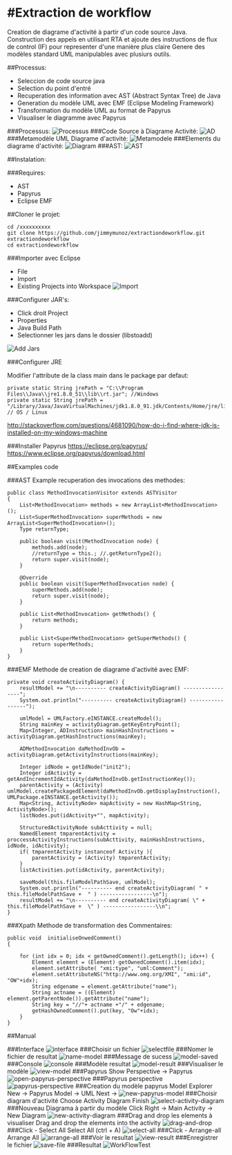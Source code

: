 #Extraction de workflow
=======

Creation de diagrame d'activité à partir d'un code source Java.
Construction des appels en utilisant RTA et ajoute des instructions de flux de control (IF) pour representer d'une manière plus claire
Genere des modèles standard UML manipulables avec plusiurs outils.

##Processus:
	
- Seleccion de code source java
- Selection du point d'entré 
- Recuperation des information avec AST (Abstract Syntax Tree) de Java
- Generation du modèle UML avec EMF (Eclipse Modeling Framework) 
- Transformation du modèle UML au format de Papyrus
- Visualiser le diagramme avec Papyrus

###Processus:
![Processus](images/processus.png?raw=true "Processus")
###Code Source à Diagrame Activité:
![AD](images/Diagram-Activite.png?raw=true "Diagram-Activite")
###Metamodèle UML Diagrame d'activité:
![Metamodele](images/meta-model-uml.png?raw=true "Metamodèle")
###Elements du diagrame d'activité:
![Diagram](images/500px-VIATRA2_Examples_A2PN_Activity.png?raw=true "Elements Diagrame d'activité")
###AST:
![AST](images/md-astview.png?raw=true "Ast view")

##Instalation:

###Requires:
- AST
- Papyrus
- Eclipse EMF

##Cloner le projet:
```
cd /xxxxxxxxxx
git clone https://github.com/jimmymunoz/extractiondeworkflow.git extractiondeworkflow
cd extractiondeworkflow
```

###Importer avec Eclipse
- File
- Import
- Existing Projects into Workspace
![Import](images/import-eclipse.png?raw=true "Import")

###Configurer JAR's:

- Click droit Project
- Properties
- Java Build Path
- Selectionner les jars dans le dossier (libstoadd)

![Add Jars](images/eclipse-add-jars.png?raw=true "Add Jars")

###Configurer JRE

Modifier l'attribute de la class main dans le package par defaut:
```
private static String jrePath = "C:\\Program Files\\Java\\jre1.8.0_51\\lib\\rt.jar"; //Windows
private static String jrePath = "/Library/Java/JavaVirtualMachines/jdk1.8.0_91.jdk/Contents/Home/jre/lib/rt.jar"; // OS / Linux
```
http://stackoverflow.com/questions/4681090/how-do-i-find-where-jdk-is-installed-on-my-windows-machine

###Installer Papyrus
https://eclipse.org/papyrus/
https://www.eclipse.org/papyrus/download.html

##Examples code

###AST
Example recuperation des invocations des methodes:
```
public class MethodInvocationVisitor extends ASTVisitor 
{
	List<MethodInvocation> methods = new ArrayList<MethodInvocation>();
	List<SuperMethodInvocation> superMethods = new ArrayList<SuperMethodInvocation>();
	Type returnType;
	
	public boolean visit(MethodInvocation node) {
		methods.add(node);
		//returnType = this.; //.getReturnType2();
		return super.visit(node);
	}
	
	@Override
	public boolean visit(SuperMethodInvocation node) {
		superMethods.add(node);
		return super.visit(node);
	}
	
	public List<MethodInvocation> getMethods() {
		return methods;
	}
	
	public List<SuperMethodInvocation> getSuperMethods() {
		return superMethods;
	}
}
```

###EMF
Methode de creation de diagrame d'activité avec EMF:
```
private void createActivityDiagram() {
	resultModel += "\n---------- createActivityDiagram() -----------------";
	System.out.println("---------- createActivityDiagram() -----------------");
	
	umlModel = UMLFactory.eINSTANCE.createModel();
	String mainKey = activityDiagram.getKeyEntryPoint();
	Map<Integer, ADInstruction> mainHashInstructions = activityDiagram.getHashInstructions(mainKey);
	
	ADMethodInvocation daMethodInvOb = activityDiagram.getActivityInstructions(mainKey);
	
	Integer idNode = getIdNode("init2");
	Integer idActivity = getAndIncrementIdActivity(daMethodInvOb.getInstructionKey());
	parentActivity = (Activity) umlModel.createPackagedElement(daMethodInvOb.getDisplayInstruction(), UMLPackage.eINSTANCE.getActivity());
	Map<String, ActivityNode> mapActivity = new HashMap<String, ActivityNode>();
	listNodes.put(idActivity+"", mapActivity);
	
	StructuredActivityNode subActtivity = null;
	NamedElement tmparentActivity = proccessActivityInstructions(subActtivity, mainHashInstructions, idNode, idActivity);
	if( tmparentActivity instanceof Activity ){
		parentActivity = (Activity) tmparentActivity;
	}
	listActivities.put(idActivity, parentActivity);
	
	saveModel(this.fileModelPathSave, umlModel);
	System.out.println("---------- end createActivityDiagram( " + this.fileModelPathSave +  " ) -----------------\n");
	resultModel += "\n---------- end createActivityDiagram( \" + this.fileModelPathSave +  \" ) -----------------\\n";
}
```

###Xpath
Methode de transformation des Commentaires:
```
public void  initialiseOnwedComment()
{		
		
    for (int idx = 0; idx < getOwnedComment().getLength(); idx++) {
    	Element element = (Element) getOwnedComment().item(idx);	    	  
    	element.setAttribute( "xmi:type", "uml:Comment");
	    element.setAttributeNS("http://www.omg.org/XMI", "xmi:id", "OW"+idx);
	    String edgename = element.getAttribute("name");
	    String actname = ((Element) element.getParentNode()).getAttribute("name");
	    String key = "//"+ actname +"/" + edgename;			
	    getHashOwnedComment().put(key, "Ow"+idx);		    
    }	
}
```

##Manual

###Interface
![interface](images/01-interface.png?raw=true "01-interface.png")
###Choisir un fichier
![selectfile](images/02-selectfile.png?raw=true "02-selectfile.png")
###Nomer le fichier de resultat
![name-model](images/03-name-model.png?raw=true "03-name-model.png")
###Message de sucess
![model-saved](images/04-model-saved.png?raw=true "04-model-saved.png")
###Console
![console](images/05-console.png?raw=true "05-console.png")
###Modèle resultat
![model-result](images/06-model-result.png?raw=true "06-model-result.png")
###Visualiser le modèle
![view-model](images/07-view-model.png?raw=true "07-view-model.png")
###Papyrus
Show Perspective -> Papyrus
![open-papyrus-perspective](images/08-open-papyrus-perspective.png?raw=true "08-open-papyrus-perspective.png")
###Papyrus perspective
![papyrus-perspective](images/09-papyrus-perspective.png?raw=true "09-papyrus-perspective.png")
###Creation du modèle papyrus
Model Explorer 
New -> Papyrus Model ->
UML Next -> 
![new-papyrus-model](images/10-new-papyrus-model.png?raw=true "10-new-papyrus-model.png")
###Choisir diagram d'activité
Choose
Activity Diagram
Finish
![select-activity-diagram](images/11-select-activity-diagram.png?raw=true "11-select-activity-diagram.png")
###Nouveau Diagrama à partir du modèle
Click Right -> Main Activity -> New Diagram
![new-activity-diagram](images/12-new-activity-diagram.png?raw=true "12-new-activity-diagram.png")
###Drag and drop les elements à visualiser
Drag and drop the elements into the activity
![drag-and-drop](images/13-drag-and-drop.png?raw=true "13-drag-and-drop.png")
###Click - Select All
Select All (ctrl + A)
![select-all](images/14-select-all.png?raw=true "14-select-all.png")
###Click - Arrange-all
Arrange All
![arrange-all](images/15-arrange-all.png?raw=true "15-arrange-all.png")
###Voir le resultat
![view-result](images/16-view-result.png?raw=true "16-view-result.png")
###Enregistrer le fichier
![save-file](images/17-save-file.png?raw=true "17-save-file.png")
###Resultat
![WorkFlowTest](images/18-WorkFlowTest.png?raw=true "18-WorkFlowTest.png")
